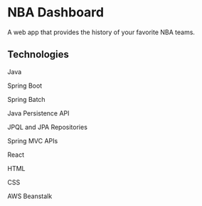 # NBA Dashboard

A web app that provides the history of your favorite NBA teams. 

## Technologies

Java 

Spring Boot 

Spring Batch 

Java Persistence API 

JPQL and JPA Repositories 

Spring MVC APIs 

React 

HTML

CSS 

AWS Beanstalk
